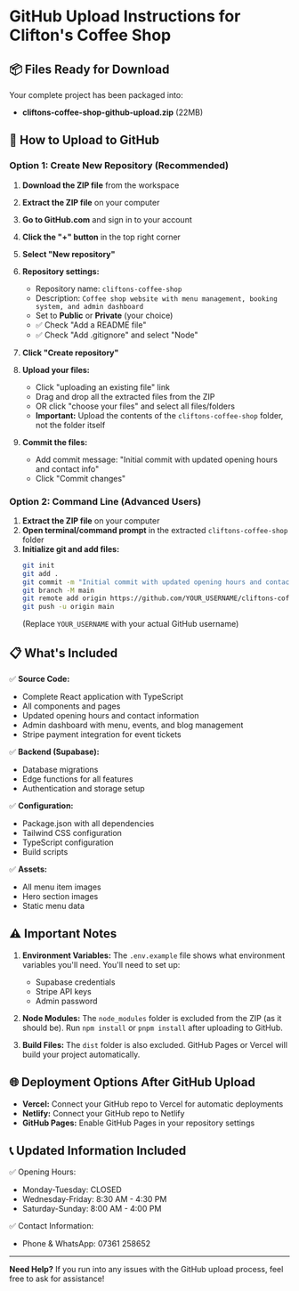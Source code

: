 # GitHub Upload Instructions for Clifton's Coffee Shop

## 📦 Files Ready for Download

Your complete project has been packaged into:
- **cliftons-coffee-shop-github-upload.zip** (22MB)

## 🚀 How to Upload to GitHub

### Option 1: Create New Repository (Recommended)

1. **Download the ZIP file** from the workspace
2. **Extract the ZIP file** on your computer
3. **Go to GitHub.com** and sign in to your account
4. **Click the "+" button** in the top right corner
5. **Select "New repository"**
6. **Repository settings:**
   - Repository name: `cliftons-coffee-shop`
   - Description: `Coffee shop website with menu management, booking system, and admin dashboard`
   - Set to **Public** or **Private** (your choice)
   - ✅ Check "Add a README file"
   - ✅ Check "Add .gitignore" and select "Node"
7. **Click "Create repository"**

8. **Upload your files:**
   - Click "uploading an existing file" link
   - Drag and drop all the extracted files from the ZIP
   - OR click "choose your files" and select all files/folders
   - **Important:** Upload the contents of the `cliftons-coffee-shop` folder, not the folder itself

9. **Commit the files:**
   - Add commit message: "Initial commit with updated opening hours and contact info"
   - Click "Commit changes"

### Option 2: Command Line (Advanced Users)

1. **Extract the ZIP file** on your computer
2. **Open terminal/command prompt** in the extracted `cliftons-coffee-shop` folder
3. **Initialize git and add files:**
   ```bash
   git init
   git add .
   git commit -m "Initial commit with updated opening hours and contact info"
   git branch -M main
   git remote add origin https://github.com/YOUR_USERNAME/cliftons-coffee-shop.git
   git push -u origin main
   ```
   (Replace `YOUR_USERNAME` with your actual GitHub username)

## 📋 What's Included

✅ **Source Code:**
- Complete React application with TypeScript
- All components and pages
- Updated opening hours and contact information
- Admin dashboard with menu, events, and blog management
- Stripe payment integration for event tickets

✅ **Backend (Supabase):**
- Database migrations
- Edge functions for all features
- Authentication and storage setup

✅ **Configuration:**
- Package.json with all dependencies
- Tailwind CSS configuration
- TypeScript configuration
- Build scripts

✅ **Assets:**
- All menu item images
- Hero section images
- Static menu data

## ⚠️ Important Notes

1. **Environment Variables:** The `.env.example` file shows what environment variables you'll need. You'll need to set up:
   - Supabase credentials
   - Stripe API keys
   - Admin password

2. **Node Modules:** The `node_modules` folder is excluded from the ZIP (as it should be). Run `npm install` or `pnpm install` after uploading to GitHub.

3. **Build Files:** The `dist` folder is also excluded. GitHub Pages or Vercel will build your project automatically.

## 🌐 Deployment Options After GitHub Upload

- **Vercel:** Connect your GitHub repo to Vercel for automatic deployments
- **Netlify:** Connect your GitHub repo to Netlify
- **GitHub Pages:** Enable GitHub Pages in your repository settings

## 📞 Updated Information Included

✅ Opening Hours:
- Monday-Tuesday: CLOSED
- Wednesday-Friday: 8:30 AM - 4:30 PM  
- Saturday-Sunday: 8:00 AM - 4:00 PM

✅ Contact Information:
- Phone & WhatsApp: 07361 258652

---

**Need Help?** If you run into any issues with the GitHub upload process, feel free to ask for assistance!